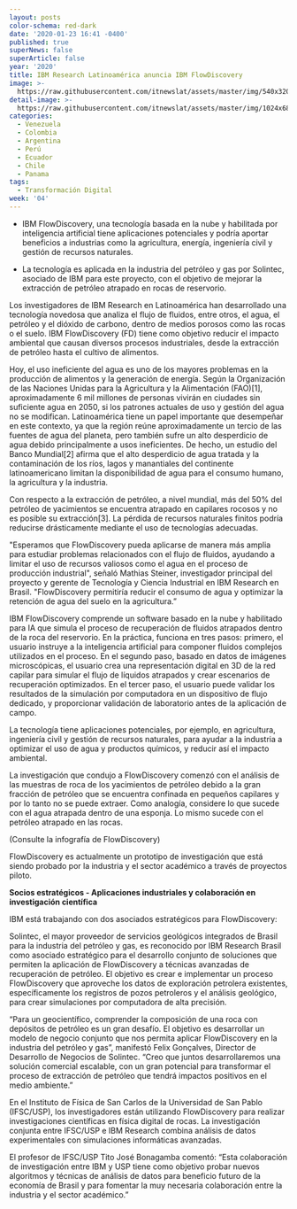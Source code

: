 ```yaml
---
layout: posts
color-schema: red-dark
date: '2020-01-23 16:41 -0400'
published: true
superNews: false
superArticle: false
year: '2020'
title: IBM Research Latinoamérica anuncia IBM FlowDiscovery
image: >-
  https://raw.githubusercontent.com/itnewslat/assets/master/img/540x320/MedioAmbiente-p.jpg
detail-image: >-
  https://raw.githubusercontent.com/itnewslat/assets/master/img/1024x680/MedioAmbiente-g.jpg
categories:
  - Venezuela
  - Colombia
  - Argentina
  - Perú
  - Ecuador
  - Chile
  - Panama
tags:
  - Transformación Digital
week: '04'
---
```

- IBM FlowDiscovery, una tecnología basada en la nube y habilitada por inteligencia artificial tiene aplicaciones potenciales y podría aportar beneficios a industrias como la agricultura, energía, ingeniería civil y gestión de recursos naturales.

- La tecnología es aplicada en la industria del petróleo y gas por Solintec, asociado de IBM para este proyecto, con el objetivo de mejorar la extracción de petróleo atrapado en rocas de reservorio.

Los investigadores de IBM Research en Latinoamérica han desarrollado una tecnología novedosa que analiza el flujo de fluidos, entre otros, el agua, el petróleo y el dióxido de carbono, dentro de medios porosos como las rocas o el suelo. IBM FlowDiscovery (FD) tiene como objetivo reducir el impacto ambiental que causan diversos procesos industriales, desde la extracción de petróleo hasta el cultivo de alimentos.

Hoy, el uso ineficiente del agua es uno de los mayores problemas en la producción de alimentos y la generación de energía. Según la Organización de las Naciones Unidas para la Agricultura y la Alimentación (FAO)[1], aproximadamente 6 mil millones de personas vivirán en ciudades sin suficiente agua en 2050, si los patrones actuales de uso y gestión del agua no se modifican. Latinoamérica tiene un papel importante que desempeñar en este contexto, ya que la región reúne aproximadamente un tercio de las fuentes de agua del planeta, pero también sufre un alto desperdicio de agua debido principalmente a usos ineficientes. De hecho, un estudio del Banco Mundial[2] afirma que el alto desperdicio de agua tratada y la contaminación de los ríos, lagos y manantiales del continente latinoamericano limitan la disponibilidad de agua para el consumo humano, la agricultura y la industria.

Con respecto a la extracción de petróleo, a nivel mundial, más del 50% del petróleo de yacimientos se encuentra atrapado en capilares rocosos y no es posible su extracción[3]. La pérdida de recursos naturales finitos podría reducirse drásticamente mediante el uso de tecnologías adecuadas.

"Esperamos que FlowDiscovery pueda aplicarse de manera más amplia para estudiar problemas relacionados con el flujo de fluidos, ayudando a limitar el uso de recursos valiosos como el agua en el proceso de producción industrial", señaló Mathias Steiner, investigador principal del proyecto y gerente de Tecnología y Ciencia Industrial en IBM Research en Brasil. "FlowDiscovery permitiría reducir el consumo de agua y optimizar la retención de agua del suelo en la agricultura.”

IBM FlowDiscovery comprende un software basado en la nube y habilitado para IA que simula el proceso de recuperación de fluidos atrapados dentro de la roca del reservorio. En la práctica, funciona en tres pasos: primero, el usuario instruye a la inteligencia artificial para componer fluidos complejos utilizados en el proceso. En el segundo paso, basado en datos de imágenes microscópicas, el usuario crea una representación digital en 3D de la red capilar para simular el flujo de líquidos atrapados y crear escenarios de recuperación optimizados. En el tercer paso, el usuario puede validar los resultados de la simulación por computadora en un dispositivo de flujo dedicado, y proporcionar validación de laboratorio antes de la aplicación de campo. 

La tecnología tiene aplicaciones potenciales, por ejemplo, en agricultura, ingeniería civil y gestión de recursos naturales, para ayudar a la industria a optimizar el uso de agua y productos químicos, y reducir así el impacto ambiental.

La investigación que condujo a FlowDiscovery comenzó con el análisis de las muestras de roca de los yacimientos de petróleo debido a la gran fracción de petróleo que se encuentra confinada en pequeños capilares y por lo tanto no se puede extraer. Como analogía, considere lo que sucede con el agua atrapada dentro de una esponja. Lo mismo sucede con el petróleo atrapado en las rocas.

(Consulte la infografía de FlowDiscovery)

FlowDiscovery es actualmente un prototipo de investigación que está siendo probado por la industria y el sector académico a través de proyectos piloto.

**Socios estratégicos - Aplicaciones industriales y colaboración en investigación científica**

IBM está trabajando con dos asociados estratégicos para FlowDiscovery:

Solintec, el mayor proveedor de servicios geológicos integrados de Brasil para la industria del petróleo y gas, es reconocido por IBM Research Brasil como asociado estratégico para el desarrollo conjunto de soluciones que permiten la aplicación de FlowDiscovery a técnicas avanzadas de recuperación de petróleo. El objetivo es crear e implementar un proceso FlowDiscovery que aproveche los datos de exploración petrolera existentes, específicamente los registros de pozos petroleros y el análisis geológico, para crear simulaciones por computadora de alta precisión.

“Para un geocientífico, comprender la composición de una roca con depósitos de petróleo es un gran desafío. El objetivo es desarrollar un modelo de negocio conjunto que nos permita aplicar FlowDiscovery en la industria del petróleo y gas”, manifestó Felix Gonçalves, Director de Desarrollo de Negocios de Solintec. “Creo que juntos desarrollaremos una solución comercial escalable, con un gran potencial para transformar el proceso de extracción de petróleo que tendrá impactos positivos en el medio ambiente.”

En el Instituto de Física de San Carlos de la Universidad de San Pablo (IFSC/USP), los investigadores están utilizando FlowDiscovery para realizar investigaciones científicas en física digital de rocas. La investigación conjunta entre IFSC/USP e IBM Research combina análisis de datos experimentales con simulaciones informáticas avanzadas.

El profesor de IFSC/USP Tito José Bonagamba comentó: “Esta colaboración de investigación entre IBM y USP tiene como objetivo probar nuevos algoritmos y técnicas de análisis de datos para beneficio futuro de la economía de Brasil y para fomentar la muy necesaria colaboración entre la industria y el sector académico.”

